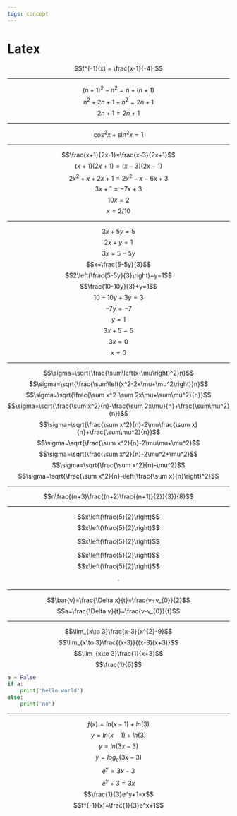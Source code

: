 ```yaml
---
tags: concept
---
```

# Latex
$$f^{-1}(x) = \frac{x-1}{-4} $$
***


$$(n+1)^{2} - n^2 = n + (n+1) $$
$$ n^2 + 2n + 1 - n^2 = 2n + 1 $$
$$ 2n + 1 = 2n + 1 $$
***


$$\cos^2x + \sin^2x = 1$$
***
$$\frac{x+1}{2x-1}=\frac{x-3}{2x+1}$$$$\left(x+1\right)\left(2x+1\right)=\left(x-3\right)\left(2x-1\right)$$$$2x^2+x+2x+1=2x^2-x-6x+3$$
$$3x+1=-7x+3$$
$$10x=2$$
$$x=2/10$$

***
$$3x+5y=5$$
$$2x+y=1$$
$$3x=5-5y$$
$$x=\frac{5-5y}{3}$$
$$2\left(\frac{5-5y}{3}\right)+y=1$$
$$\frac{10-10y}{3}+y=1$$
$$10-10y+3y=3$$
$$-7y=-7$$
$$y=1$$
$$3x+5=5$$
$$3x=0$$
$$x=0$$
***
$$\sigma=\sqrt{\frac{\sum\left(x-\mu\right)^2}n}$$
$$\sigma=\sqrt{\frac{\sum\left(x^2-2x\mu+\mu^2\right)}n}$$
$$\sigma=\sqrt{\frac{\sum x^2-\sum 2x\mu+\sum\mu^2}{n}}$$
$$\sigma=\sqrt{\frac{\sum x^2}{n}-\frac{\sum 2x\mu}{n}+\frac{\sum\mu^2}{n}}$$
$$\sigma=\sqrt{\frac{\sum x^2}{n}-2\mu\frac{\sum x}{n}+\frac{\sum\mu^2}{n}}$$
$$\sigma=\sqrt{\frac{\sum x^2}{n}-2\mu\mu+\mu^2}$$
$$\sigma=\sqrt{\frac{\sum x^2}{n}-2\mu^2+\mu^2}$$
$$\sigma=\sqrt{\frac{\sum x^2}{n}-\mu^2}$$
$$\sigma=\sqrt{\frac{\sum x^2}{n}-\left(\frac{\sum x}{n}\right)^2}$$
***
$$n\frac{(n+3)\frac{(n+2)\frac{(n+1)}{2}}{3}}{8}$$
 
 
<!--ID: 1664475094981-->




***
$$x\left(\frac{5}{2}\right)$$
$$x\left(\frac{5}{2}\right)$$
<!--ID: 1664475647499-->


$$x\left(\frac{5}{2}\right)$$
<!--ID: 1664475094984-->



$$x\left(\frac{5}{2}\right)$$
$$x\left(\frac{5}{2}\right)$$
<!--ID: 1664475647505-->


$$\cdot$$
<!--ID: 1664475094986-->


***
$$\bar{v}=\frac{\Delta x}{t}=\frac{v+v_{0}}{2}$$
$$a=\frac{\Delta v}{t}=\frac{v-v_{0}}{t}$$
***
$$\lim_{x\to 3}\frac{x-3}{x^{2}-9}$$
$$\lim_{x\to 3}\frac{(x-3)}{(x-3)(x+3)}$$
$$\lim_{x\to 3}\frac{1}{x+3}$$
$$\frac{1}{6}$$
```python
a = False
if a:
	print('hello world')
else:
	print('no')
```
<!--ID: 1664475647511-->
<!--ID: 1664475094989-->

---
$$f\left(x\right)=ln\left(x-1\right)+ln\left(3\right)$$
$$y=ln\left(x-1\right)+ln\left(3\right)$$
$$y=ln\left(3x-3\right)$$
$$y=log_e\left(3x-3\right)$$
$$e^y=3x-3$$
$$e^y+3=3x$$
$$\frac{1}{3}e^y+1=x$$
$$f^{-1}(x)=\frac{1}{3}e^x+1$$
